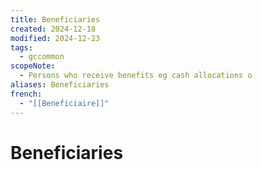 ```yaml
---
title: Beneficiaries
created: 2024-12-18
modified: 2024-12-23
tags:
  - gccommon
scopeNote:
  - Persons who receive benefits eg cash allocations o
aliases: Beneficiaries
french:
  - "[[Beneficiaire]]"
---
```

# Beneficiaries
